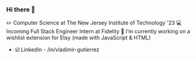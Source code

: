 ### Hi there 👋

   ✏️ Computer Science at The New Jersey Institute of Technology '23
   💻 Incoming Full Stack Engineer Intern at Fidelity
   🔭 I’m currently working on a wishlist extension for Etsy (made with JavaScript & HTML)

 - ☑️ LinkedIn - /in/vladimir-gutierrez

<!--
**Vladimir-G4/Vladimir-G4** is a ✨ _special_ ✨ repository because its `README.md` (this file) appears on your GitHub profile.

Here are some ideas to get you started:

- 🔭 I’m currently working on ...
- 🌱 I’m currently learning ...
- 👯 I’m looking to collaborate on ...
- 🤔 I’m looking for help with ...
- 💬 Ask me about ...
- 📫 How to reach me: ...
- 😄 Pronouns: ...
- ⚡ Fun fact: ...
-->
